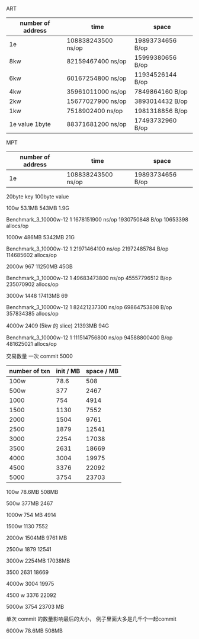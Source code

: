 

ART  

|  number of address |  time    | space  |
| ----  |  ----           | ---- |
| 1e    | 108838243500 ns/op | 19893734656 B/op  |
| 8kw   | 82159467400 ns/op	 | 15999380656 B/op  |
| 6kw   | 60167254800 ns/op	 | 11934526144 B/op  |
| 4kw   | 35961011000 ns/op	 | 7849864160 B/op   |
| 2kw   | 15677027900 ns/op	 | 3893014432 B/op   |
| 1kw   | 7518902400 ns/op	 | 1981318856 B/op   |
| 1e value 1byte   | 88371681200 ns/op	 | 17493732960 B/op   |


MPT

|  number of address |  time    | space  |
| ----  |  ----           | ---- |
| 1e    | 108838243500 ns/op | 19893734656 B/op  |



20byte key   100byte value   

100w        53.1MB  543MB   1.9G

Benchmark_3_10000w-12    	       1	1678151900 ns/op	1930750848 B/op	10653398 allocs/op

1000w       486MB   5342MB  21G

Benchmark_3_10000w-12    	       1	21971464100 ns/op	21972485784 B/op	114685602 allocs/op

2000w       967     11250MB  45GB        

Benchmark_3_10000w-12    	       1	49683473800 ns/op	45557796512 B/op	235070902 allocs/op

3000w       1448  17413MB   69

Benchmark_3_10000w-12    	       1	82421237300 ns/op	69864753808 B/op	357834385 allocs/op


4000w    2409 (5kw 的 slice)  21393MB   94G

Benchmark_3_10000w-12    	       1	111514756800 ns/op	94588800400 B/op	481625021 allocs/op



交易数量  一次 commit 5000


|  number of txn |  init  / MB  | space / MB  |
| ----  |  ----  | ---- |
| 100w    | 78.6  | 508  |
| 500w   | 377	 | 2467   |
| 1000   | 754	 | 4914  |
| 1500   |  1130 |  7552  |
| 2000   | 1504	 |  9761  |
| 2500   | 1879 | 12541   |
| 3000   | 2254	 | 17038   |
| 3500   |  2631 |  18669  |
| 4000   | 	3004  |   19975  |
| 4500   |  3376 | 22092   |
| 5000   | 3754 	 | 23703  |

100w   78.6MB   508MB

500w   377MB   2467

1000w   754 MB   4914 

1500w   1130   7552

2000w   1504MB   9761 MB

2500w    1879    12541

3000w   2254MB   17038MB

3500    2631    18669

4000w   3004    19975

4500 w  3376    22092  

5000w   3754   23703 MB


单次 commit 的数量影响最后的大小， 例子里面大多是几千个一起commit



6000w   78.6MB   508MB





